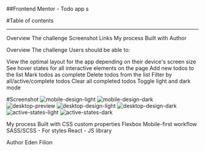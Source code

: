 ##Frontend Mentor - Todo app s


#Table of contents
________________________________________________________________________________
Overview
The challenge
Screenshot
Links
My process
Built with
Author

Overview
The challenge
Users should be able to:

View the optimal layout for the app depending on their device's screen size
See hover states for all interactive elements on the page
Add new todos to the list
Mark todos as complete
Delete todos from the list
Filter by all/active/complete todos
Clear all completed todos
Toggle light and dark mode


#Screenshot
![mobile-design-light](https://github.com/edenfilion/my-app/assets/112727028/e6ce1c4f-fab6-4679-a227-d7495ecf180e)
![mobile-design-dark](https://github.com/edenfilion/my-app/assets/112727028/c799cea6-18cc-48b8-9bb4-cbee8bc0aec8)
![desktop-preview](https://github.com/edenfilion/my-app/assets/112727028/d588f87a-41ce-47a9-94df-6a14a5b1b41b)
![desktop-design-light](https://github.com/edenfilion/my-app/assets/112727028/34728246-3426-48c8-addf-b370360d995c)
![desktop-design-dark](https://github.com/edenfilion/my-app/assets/112727028/fdf3afb0-bbd4-4def-9b6e-a600134d823e)
![active-states-light](https://github.com/edenfilion/my-app/assets/112727028/99d5f632-8e5a-469c-bc1a-1314c5dc1c3a)
![active-states-dark](https://github.com/edenfilion/my-app/assets/112727028/ce89d1a9-2dfa-4b9b-b33f-b58bffc2b680)



My process
Built with
CSS custom properties
Flexbox
Mobile-first workflow
SASS/SCSS - For styles
React - JS library

Author
Eden Filion
